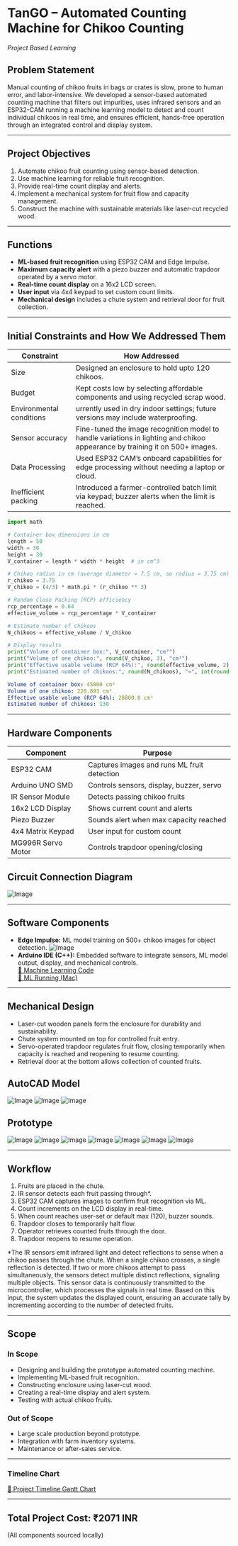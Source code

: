 # TanGO – Automated Counting Machine for Chikoo Counting
*Project Based Learning*

## Problem Statement
Manual counting of chikoo fruits in bags or crates is slow, prone to human error, and labor-intensive. We developed a sensor-based automated counting machine that filters out impurities, uses infrared sensors and an ESP32-CAM running a machine learning model to detect and count individual chikoos in real time, and ensures efficient, hands-free operation through an integrated control and display system.

---

## Project Objectives
1. Automate chikoo fruit counting using sensor-based detection.  
2. Use machine learning for reliable fruit recognition.  
3. Provide real-time count display and alerts.  
4. Implement a mechanical system for fruit flow and capacity management.  
5. Construct the machine with sustainable materials like laser-cut recycled wood.

---

## Functions
- **ML-based fruit recognition** using ESP32 CAM and Edge Impulse.  
- **Maximum capacity alert** with a piezo buzzer and automatic trapdoor operated by a servo motor.  
- **Real-time count display** on a 16x2 LCD screen.  
- **User input** via 4x4 keypad to set custom count limits.  
- **Mechanical design** includes a chute system and retrieval door for fruit collection.

---
## Initial Constraints and How We Addressed Them

| Constraint                  | How Addressed                                |
|----------------------------|---------------------------------------------|
| Size  | Designed an enclosure to hold upto 120 chikoos.|
| Budget        | Kept costs low by selecting affordable components and using recycled scrap wood.  |
| Environmental conditions         | urrently used in dry indoor settings; future versions may include waterproofing.   |
| Sensor accuracy |Fine-tuned the image recognition model to handle variations in lighting and chikoo appearance by training it on 500+ images.|
| Data Processing           | Used ESP32 CAM’s onboard capabilities for edge processing without needing a laptop or cloud.|
| Inefficient packing       | Introduced a farmer-controlled batch limit via keypad; buzzer alerts when the limit is reached.|

```python
import math

# Container box dimensions in cm
length = 50
width = 30
height = 30
V_container = length * width * height  # in cm^3

# Chikoo radius in cm (average diameter = 7.5 cm, so radius = 3.75 cm)
r_chikoo = 3.75
V_chikoo = (4/3) * math.pi * (r_chikoo ** 3)

# Random Close Packing (RCP) efficiency
rcp_percentage = 0.64
effective_volume = rcp_percentage * V_container

# Estimate number of chikoos
N_chikoos = effective_volume / V_chikoo

# Display results
print("Volume of container box:", V_container, "cm³")
print("Volume of one chikoo:", round(V_chikoo, 3), "cm³")
print("Effective usable volume (RCP 64%):", round(effective_volume, 2), "cm³")
print("Estimated number of chikoos:", round(N_chikoos), "≈", int(round(N_chikoos)))

```
```yaml
Volume of container box: 45000 cm³
Volume of one chikoo: 220.893 cm³
Effective usable volume (RCP 64%): 28800.0 cm³
Estimated number of chikoos: 130
```
--- 

## Hardware Components

| Component           | Purpose                                      |
|---------------------|----------------------------------------------|
| ESP32 CAM           | Captures images and runs ML fruit detection  |
| Arduino UNO SMD     | Controls sensors, display, buzzer, servo     |
| IR Sensor Module    | Detects passing chikoo fruits                 |
| 16x2 LCD Display    | Shows current count and alerts                 |
| Piezo Buzzer        | Sounds alert when max capacity reached        |
| 4x4 Matrix Keypad   | User input for custom count                    |
| MG996R Servo Motor  | Controls trapdoor opening/closing             |

## Circuit Connection Diagram
![Image](https://github.com/user-attachments/assets/370d1497-11e4-4dc2-a2b4-cd35b2286e93)

---

## Software Components
- **Edge Impulse:** ML model training on 500+ chikoo images for object detection.
![Image](https://github.com/user-attachments/assets/9dc42fe5-ea81-493f-b624-25210ab797f1)
- **Arduino IDE (C++):** Embedded software to integrate sensors, ML model output, display, and mechanical controls.  
[🔗 Machine Learning Code](https://www.youtube.com/watch?v=uDzeQ00ZcTI)  
[🔗 ML Running (Mac)](https://www.youtube.com/watch?v=ONefa4cJxFY)

---

## Mechanical Design
- Laser-cut wooden panels form the enclosure for durability and sustainability.  
- Chute system mounted on top for controlled fruit entry.  
- Servo-operated trapdoor regulates fruit flow, closing temporarily when capacity is reached and reopening to resume counting.  
- Retrieval door at the bottom allows collection of counted fruits.

## AutoCAD Model

![Image](https://github.com/user-attachments/assets/33754803-0c90-4e26-95b4-3becb76a52ea)
![Image](https://github.com/user-attachments/assets/ca4c80ee-3805-40ad-8a07-b3404253b5f0)
![Image](https://github.com/user-attachments/assets/43f94dd4-0ab3-4257-ad04-ea13d4088e53)

## Prototype

![Image](https://github.com/user-attachments/assets/3a492f54-e54d-48a0-b1a0-8ddf7a200ff6)
![Image](https://github.com/user-attachments/assets/93954f74-71e5-4049-8490-8e5cd4d1b344)
![Image](https://github.com/user-attachments/assets/18dda535-8cd2-40ca-997e-bdaa16c658cd)
![Image](https://github.com/user-attachments/assets/61a29925-c179-4b1f-a371-db5c28b47b3a)
![Image](https://github.com/user-attachments/assets/7eabab05-d564-439e-a389-0c2d25321f3c)
![Image](https://github.com/user-attachments/assets/25507f69-8c3f-40d7-8ab7-eda575ff8110)
![Image](https://github.com/user-attachments/assets/50cdb4aa-1f46-4167-b981-60b16235575e)

---

## Workflow
1. Fruits are placed in the chute.  
2. IR sensor detects each fruit passing through*.  
3. ESP32 CAM captures images to confirm fruit recognition via ML.  
4. Count increments on the LCD display in real-time.  
5. When count reaches user-set or default max (120), buzzer sounds.  
6. Trapdoor closes to temporarily halt flow.  
7. Operator retrieves counted fruits through the door.  
8. Trapdoor reopens to resume operation.

*The IR sensors emit infrared light and detect reflections to sense when a chikoo passes through the chute. When a single chikoo crosses, a single reflection is detected. If two or more chikoos attempt to pass simultaneously, the sensors detect multiple distinct reflections, signaling multiple objects. This sensor data is continuously transmitted to the microcontroller, which processes the signals in real time. Based on this input, the system updates the displayed count, ensuring an accurate tally by incrementing according to the number of detected fruits.

---

## Scope

### In Scope
- Designing and building the prototype automated counting machine.  
- Implementing ML-based fruit recognition.  
- Constructing enclosure using laser-cut wood.  
- Creating a real-time display and alert system.  
- Testing with actual chikoo fruits.

### Out of Scope
- Large scale production beyond prototype.  
- Integration with farm inventory systems.  
- Maintenance or after-sales service.

---

### Timeline Chart
[🔗 Project Timeline Gantt Chart](https://www.youtube.com/watch?v=nXjRacMawRo)

---

## Total Project Cost: ₹2071 INR  
(All components sourced locally)






